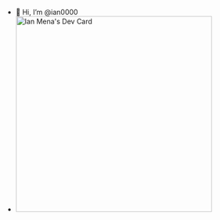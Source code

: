 - 👋 Hi, I’m @ian0000
- <a href="https://app.daily.dev/Kian"><img src="https://api.daily.dev/devcards/fbc1af4cbf654f9bae3044d5a21d6ee5.png?r=8oo" width="400" alt="Ian Mena's Dev Card"/></a>

<!---
ian0000/ian0000 is a ✨ special ✨ repository because its `README.md` (this file) appears on your GitHub profile.
You can click the Preview link to take a look at your changes.
--->
